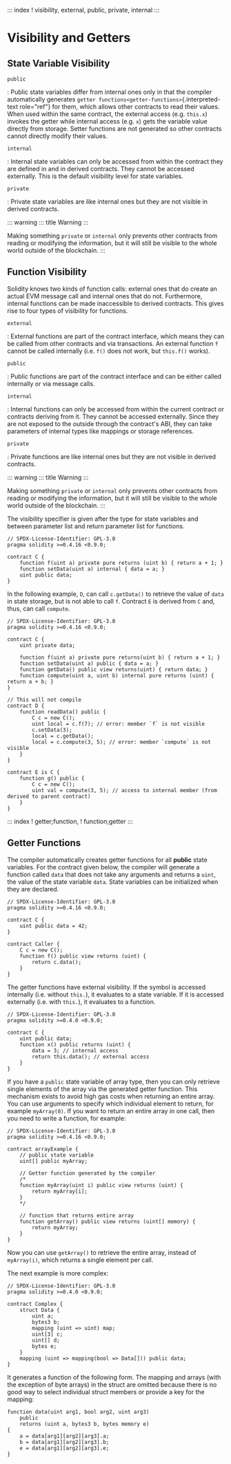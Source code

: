 ::: index
! visibility, external, public, private, internal
:::

# Visibility and Getters

## State Variable Visibility

`public`

:   Public state variables differ from internal ones only in that the
    compiler automatically generates
    `getter functions<getter-functions>`{.interpreted-text role="ref"}
    for them, which allows other contracts to read their values. When
    used within the same contract, the external access (e.g. `this.x`)
    invokes the getter while internal access (e.g. `x`) gets the
    variable value directly from storage. Setter functions are not
    generated so other contracts cannot directly modify their values.

`internal`

:   Internal state variables can only be accessed from within the
    contract they are defined in and in derived contracts. They cannot
    be accessed externally. This is the default visibility level for
    state variables.

`private`

:   Private state variables are like internal ones but they are not
    visible in derived contracts.

::: warning
::: title
Warning
:::

Making something `private` or `internal` only prevents other contracts
from reading or modifying the information, but it will still be visible
to the whole world outside of the blockchain.
:::

## Function Visibility

Solidity knows two kinds of function calls: external ones that do create
an actual EVM message call and internal ones that do not. Furthermore,
internal functions can be made inaccessible to derived contracts. This
gives rise to four types of visibility for functions.

`external`

:   External functions are part of the contract interface, which means
    they can be called from other contracts and via transactions. An
    external function `f` cannot be called internally (i.e. `f()` does
    not work, but `this.f()` works).

`public`

:   Public functions are part of the contract interface and can be
    either called internally or via message calls.

`internal`

:   Internal functions can only be accessed from within the current
    contract or contracts deriving from it. They cannot be accessed
    externally. Since they are not exposed to the outside through the
    contract\'s ABI, they can take parameters of internal types like
    mappings or storage references.

`private`

:   Private functions are like internal ones but they are not visible in
    derived contracts.

::: warning
::: title
Warning
:::

Making something `private` or `internal` only prevents other contracts
from reading or modifying the information, but it will still be visible
to the whole world outside of the blockchain.
:::

The visibility specifier is given after the type for state variables and
between parameter list and return parameter list for functions.

``` solidity
// SPDX-License-Identifier: GPL-3.0
pragma solidity >=0.4.16 <0.9.0;

contract C {
    function f(uint a) private pure returns (uint b) { return a + 1; }
    function setData(uint a) internal { data = a; }
    uint public data;
}
```

In the following example, `D`, can call `c.getData()` to retrieve the
value of `data` in state storage, but is not able to call `f`. Contract
`E` is derived from `C` and, thus, can call `compute`.

``` solidity
// SPDX-License-Identifier: GPL-3.0
pragma solidity >=0.4.16 <0.9.0;

contract C {
    uint private data;

    function f(uint a) private pure returns(uint b) { return a + 1; }
    function setData(uint a) public { data = a; }
    function getData() public view returns(uint) { return data; }
    function compute(uint a, uint b) internal pure returns (uint) { return a + b; }
}

// This will not compile
contract D {
    function readData() public {
        C c = new C();
        uint local = c.f(7); // error: member `f` is not visible
        c.setData(3);
        local = c.getData();
        local = c.compute(3, 5); // error: member `compute` is not visible
    }
}

contract E is C {
    function g() public {
        C c = new C();
        uint val = compute(3, 5); // access to internal member (from derived to parent contract)
    }
}
```

::: index
! getter;function, ! function;getter
:::

## Getter Functions

The compiler automatically creates getter functions for all **public**
state variables. For the contract given below, the compiler will
generate a function called `data` that does not take any arguments and
returns a `uint`, the value of the state variable `data`. State
variables can be initialized when they are declared.

``` solidity
// SPDX-License-Identifier: GPL-3.0
pragma solidity >=0.4.16 <0.9.0;

contract C {
    uint public data = 42;
}

contract Caller {
    C c = new C();
    function f() public view returns (uint) {
        return c.data();
    }
}
```

The getter functions have external visibility. If the symbol is accessed
internally (i.e. without `this.`), it evaluates to a state variable. If
it is accessed externally (i.e. with `this.`), it evaluates to a
function.

``` solidity
// SPDX-License-Identifier: GPL-3.0
pragma solidity >=0.4.0 <0.9.0;

contract C {
    uint public data;
    function x() public returns (uint) {
        data = 3; // internal access
        return this.data(); // external access
    }
}
```

If you have a `public` state variable of array type, then you can only
retrieve single elements of the array via the generated getter function.
This mechanism exists to avoid high gas costs when returning an entire
array. You can use arguments to specify which individual element to
return, for example `myArray(0)`. If you want to return an entire array
in one call, then you need to write a function, for example:

``` solidity
// SPDX-License-Identifier: GPL-3.0
pragma solidity >=0.4.16 <0.9.0;

contract arrayExample {
    // public state variable
    uint[] public myArray;

    // Getter function generated by the compiler
    /*
    function myArray(uint i) public view returns (uint) {
        return myArray[i];
    }
    */

    // function that returns entire array
    function getArray() public view returns (uint[] memory) {
        return myArray;
    }
}
```

Now you can use `getArray()` to retrieve the entire array, instead of
`myArray(i)`, which returns a single element per call.

The next example is more complex:

``` solidity
// SPDX-License-Identifier: GPL-3.0
pragma solidity >=0.4.0 <0.9.0;

contract Complex {
    struct Data {
        uint a;
        bytes3 b;
        mapping (uint => uint) map;
        uint[3] c;
        uint[] d;
        bytes e;
    }
    mapping (uint => mapping(bool => Data[])) public data;
}
```

It generates a function of the following form. The mapping and arrays
(with the exception of byte arrays) in the struct are omitted because
there is no good way to select individual struct members or provide a
key for the mapping:

``` solidity
function data(uint arg1, bool arg2, uint arg3)
    public
    returns (uint a, bytes3 b, bytes memory e)
{
    a = data[arg1][arg2][arg3].a;
    b = data[arg1][arg2][arg3].b;
    e = data[arg1][arg2][arg3].e;
}
```
